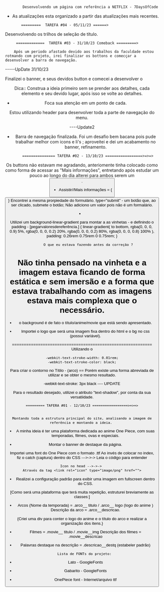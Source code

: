            Desenvolvendo um página com referência a NETFLIX - 7DaysOfCode


* As atualizações esta organizado a partir das atualizações mais recentes.
            
          =========  TAREFA #04 - 05/11/23 ======>

Desenvolvendo os trilhos de seleção de título. 





         =============  TAREFA #03 - 31/10/23 Comeback =========> 

        Após um periodo afastado devido aos trabalhos da faculdade estou rotmando com projeto, irei finalizar os bottons e comecçar a desenvolver a barra de navegação.

-----UpDate 31/10/23

Finalizei o banner, e seus devidos button e comecei a desenvolver o
 <header nav> 

 Dica:: Construa a ideia primeiro sem se prender aos detalhes, cada elemento e seu devido lugar, após isso se volte ao detalhes. 

  * Foca sua atenção em um ponto de cada.  

Estou utilizando header para desenvolver toda a parte de navegação do menu.

----Update2

* Barra de navegação finalizada. Foi um desafio bem bacana pois pude trabalhar melhor com icons e li's ; aproveitei e dei um acabamento no banner, refinamento. 



        =============== TAFERA #02 - 13/10/23 =================>=>=>

 Os buttons não estavam me agradando, anteriomente tinha colocado como <a> como forma de acessar as "Mais informações", entretando após estudar um pouco ao longo do dia alterei para ambos serem um <button>. 

 * Assistir//Mais informações = {<button type="submit" class="#">} Encontrei a mesma prorpiedade do formulário. type="submit" - um botão que, ao ser clicado, submete o botão; Não adiciono um valor pois não é um formalário. 

* Utilizei um background-linear-gradient para montar a as vinhetas - e definindo o padding - [pegarvaloresdereferência.]
{
    linear-gradient( to bottom,
    rgba(0, 0, 0, 0.9) 5%,
    rgba(0, 0, 0, 0.2) 20%,
    rgba(0, 0, 0, 0.2) 80%,
    rgba(0, 0, 0, 0.8) 100%
    ),
    padding: 0.26rem 0.75rem 0 0.75rem;
}
            
             O que eu estava fazendo antes da correção ? 

Não tinha pensado na vinheta e a imagem estava ficando de forma estática e sem imersão e a forma que estava trabalhando com as imagens estava mais complexa que o necessário. 
======================================================================= 
* o background é de fato o título/anime/movie que está sendo apresentado.

* Importei o logo que será uma imagem fixa dentro do html e o bg no css (possuí variável).

===========================================================
Utilizando o  

    -webkit-text-stroke-width: 0.01rem;
    -webkit-text-stroke-color: black;

Para criar o contorno no Títilo - (arco) == Porém existe uma forma abreviada de utilizar e se obter o mesmo resultado. 

-webkit-text-stroke: 3px black ---- UPDATE

Para o resultado desejado, utilizei o atributo "text-shadow", por conta da sua versatiidade. 


    ========= TAFERA #01 - 12/10/23 =================>=>=>


    Montando toda a estrutura principal do site, analisando a imagem de referência e montando a ideia. 

* A minha ideia é ter uma plataforma dedicada ao anime One Piece, com suas temporadas, filmes, ovas e especiais. 

* Montar o banner de destaque da página.

Importei uma font do One Piece com o formato .ttf 
Ao invés de colocar no index, fiz o catch (captura) dentro do CSS --->->-> Leia o código para entender 

    Icon no head -->->-> 
    Através da tag <link rel="icon" type="image/png" href="">

  * Realizei a configuração padrão para exibir uma imagem em fullscreen dentro do CSS. 

  [Como será uma plataforma que terá muita repetição, estruturei breviamente as classes:]
  
  * Arcos (Nome da temporada) = .arco__ titulo /
                                 .arco__ logo (logo do anime )
    Descrição da arco = .arco__descricao.

  {Criei uma div para conter o logo do anime e o título do arco e realizar a organização dos itens.}
 
  * Filmes = .movie__ titulo / .movie__img
    Descrição dos filmes = .movie__descricao

  * Palavras destaque na descrição = .descricao__destq (estabeler padrão)
  
 
        Lista de FONTs do projeto: 
* Lato - GoogleFonts
* Gabarito - GoogleFonts
* OnePiece font - Internet/arquivo ttf



  



